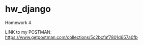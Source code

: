 # hw_django
Homework 4

LINK to my POSTMAN: https://www.getpostman.com/collections/5c2bcfaf7801d657a0fb
